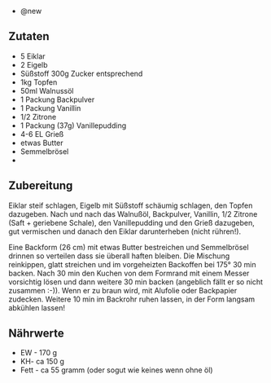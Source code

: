 - @new

## Zutaten
- 5 Eiklar
- 2 Eigelb
- Süßstoff 300g Zucker entsprechend
- 1kg Topfen
- 50ml Walnussöl
- 1 Packung Backpulver
- 1 Packung Vanillin
- 1/2 Zitrone
- 1 Packung (37g) Vanillepudding
- 4-6 EL Grieß
- etwas Butter
- Semmelbrösel
-

## Zubereitung
Eiklar steif schlagen, Eigelb mit Süßstoff schäumig schlagen, den Topfen dazugeben. Nach und nach das Walnußöl, Backpulver, Vanillin, 1/2 Zitrone (Saft + geriebene Schale), den Vanillepudding und den Grieß dazugeben, gut vermischen und danach den Eiklar darunterheben (nicht rühren!).

Eine Backform (26 cm) mit etwas Butter bestreichen und Semmelbrösel drinnen so verteilen dass sie überall haften bleiben.
Die Mischung reinkippen, glatt streichen und im vorgeheizten Backoffen bei 175° 30 min backen.
Nach 30 min den Kuchen von dem Formrand mit einem Messer vorsichtig lösen und dann weitere 30 min backen (angeblich fällt er so nicht zusammen :-)). Wenn er zu braun wird, mit Alufolie oder Backpapier zudecken. Weitere 10 min im Backrohr ruhen lassen, in der Form langsam abkühlen lassen!

## Nährwerte
- EW - 170 g
- KH- ca 150 g
- Fett - ca 55 gramm (oder sogut wie keines wenn ohne öl)

